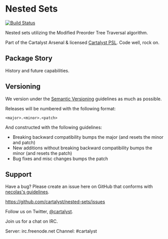 # Nested Sets

[![Build Status](http://ci.cartalyst.com/build-status/svg/9)](http://ci.cartalyst.com/build-status/view/9)

Nested sets utilizing the Modified Preorder Tree Traversal algorithm.

Part of the Cartalyst Arsenal & licensed [Cartalyst PSL](license.txt). Code well, rock on.

## Package Story

History and future capabilities.


## Versioning

We version under the [Semantic Versioning](http://semver.org/) guidelines as much as possible.

Releases will be numbered with the following format:

`<major>.<minor>.<patch>`

And constructed with the following guidelines:

* Breaking backward compatibility bumps the major (and resets the minor and patch)
* New additions without breaking backward compatibility bumps the minor (and resets the patch)
* Bug fixes and misc changes bumps the patch

## Support

Have a bug? Please create an issue here on GitHub that conforms with [necolas's guidelines](https://github.com/necolas/issue-guidelines).

https://github.com/cartalyst/nested-sets/issues

Follow us on Twitter, [@cartalyst](http://twitter.com/cartalyst).

Join us for a chat on IRC.

Server: irc.freenode.net
Channel: #cartalyst
